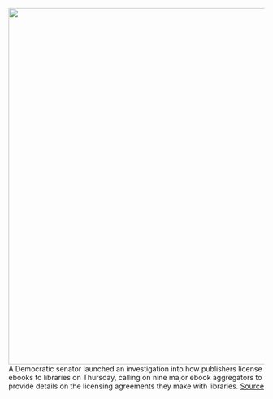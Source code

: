 <img src='https://cdn.vox-cdn.com/thumbor/Gvnnzv4dGjzC33X5uaZwCu2GAHI=/0x0:2040x1360/1200x800/filters:focal(857x517:1183x843)/cdn.vox-cdn.com/uploads/chorus_image/image/70159913/akrales_181101_3056_0224.0.jpg' width='700px' /><br/>
A Democratic senator launched an investigation into how publishers license ebooks to libraries on Thursday, calling on nine major ebook aggregators to provide details on the licensing agreements they make with libraries.
<a href='https://www.theverge.com/2021/11/18/22789271/ebooks-licensing-penguin-random-house-overdrive-libby-app-harpercollins'> Source <a/>